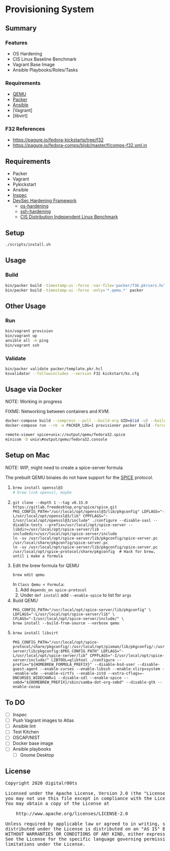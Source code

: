 # Provisioning System

## Summary

### Features
* OS Hardening
* CIS Linux Baseline Benchmark
* Vagrant Base Image
* Ansible Playbooks/Roles/Tasks

### Requirements

* [QEMU](https://www.qemu.org/)
* [Packer]()
* [Ansible]()
* [Vagrant]
* [libvirt]

### F32 References

* https://pagure.io/fedora-kickstarts/tree/f32
* https://pagure.io/fedora-comps/blob/master/f/comps-f32.xml.in

## Requirements

* Packer
* Vagrant
* Pykickstart
* Ansible
* [Inspec](https://community.chef.io/products/chef-inspec/)
* [DevSec Hardening Framework](https://dev-sec.io/)
  * [os-hardening](https://github.com/dev-sec/ansible-os-hardening)
  * [ssh-hardening](https://github.com/dev-sec/ansible-ssh-hardening)
  * [CIS Distribution Independent Linux Benchmark](https://github.com/dev-sec/cis-dil-benchmark/blob/master/inspec.yml)
## Setup

```bash
./scripts/install.sh
```

## Usage

### Build

```bash
bin/packer build -timestamp-ui -force -var-file='packer/f36.pkrvars.hcl' -only='*.virtualbox-iso.*' packer
bin/packer build -timestamp-ui -force -only='*.qemu.*' packer
```

## Other Usage

### Run

```bash
bin/vagrant provision
bin/vagrant up
ansible all -m ping
bin/vagrant ssh
```

### Validate

```bash
bin/packer validate packer/template.pkr.hcl
ksvalidator --followincludes --version F32 kickstart/ks.cfg
```

## Usage via Docker

NOTE: Working in progress

FIXME: Networking between containers and KVM.

```sh
docker-compose build --compress --pull --build-arg UID=$(id -u) --build-arg GID=$(id -g) --build-arg GID_LIBVIRT=$(getent group libvirt | cut -d':' -f3)
docker-compose run --rm -e PACKER_LOG=1 provisioner packer build -force packer/template.pkr.hcl

remote-viewer spice+unix://output/qemu/fedora32.spice
minicom -D unix\#output/qemu/fedora32.console
```

## Setup on Mac

NOTE: WIP, might need to create a spice-server formula

The prebuilt QEMU binaies do not have support for the [SPICE](https://spice-space.org/) protocol.

1. ```sh
   brew install openssl@3
   # brew link openssl, maybe
   ```
1. ```
   git clone --depth 1 --tag v0.15.0 https://gitlab.freedesktop.org/spice/spice.git
   PKG_CONFIG_PATH="/usr/local/opt/openssl@3/lib/pkgconfig" LDFLAGS="-L/usr/local/opt/openssl@3/lib" CPPFLAGS="-I/usr/local/opt/openssl@3/include" ./configure --disable-sasl --disable-tests --prefix=/usr/local/opt/spice-server --libdir=/usr/local/opt/spice-server/lib --includedir=/usr/local/opt/spice-server/include
   ln -sv /usr/local/opt/spice-server/lib/pkgconfig/spice-server.pc /usr/local/share/pkgconfig/spice-server.pc
   ln -sv /usr/local/opt/spice-server/lib/pkgconfig/spice-server.pc /usr/local/opt/spice-protocol/share/pkgconfig  # Hack for brew, until i make a formula
   ```
1. Edit the brew formula for QEMU
    ```sh
    brew edit qemu
    ```
    In `Class Qemu < Formula`:
    1. Add `depends_on spice-protocol`
    2. Under `def install` add `--enable-spice` to list for `args`
1. Build QEMU
    ```
    PKG_CONFIG_PATH="/usr/local/opt/spice-server/lib/pkgconfig" \
    LDFLAGS="-L/usr/local/opt/spice-server/lib" \
    CFLAGS="-I/usr/local/opt/spice-server/include/" \
    brew install --build-from-source --verbose qemu
    ```
1.  ```sh
    brew install libvirt
    ```
    ```
    PKG_CONFIG_PATH="/usr/local/opt/spice-protocol/share/pkgconfig/:/usr/local/opt/pixman/lib/pkgconfig/:/usr/local/opt/glib/lib/pkgconfig/:/usr/local/opt/spice-server/lib/pkgconfig:$PKG_CONFIG_PATH" LDFLAGS="-L/usr/local/opt/spice-server/lib" CPPFLAGS="-I/usr/local/opt/spice-server/include/" LIBTOOL=glibtool ./configure --prefix="${HOMEBREW_FORMULA_PREFIX}" --disable-bsd-user --disable-guest-agent --enable-curses --enable-libssh --enable-slirp=system --enable-vde --enable-virtfs --enable-zstd --extra-cflags=-DNCURSES_WIDECHAR=1 --disable-sdl --enable-spice --smbd="${HOMEBREW_PREFIX}/sbin/samba-dot-org-smbd" --disable-gtk --enable-cocoa
    ```


## To DO
* [ ] Inspec
* [ ] Push Vagrant images to Atlas
* [ ] Ansible lint
* [ ] Test Kitchen
* [ ] OSCAP/NIST
* [ ] Docker base image
* [ ] Ansible playbooks
  * [ ] Gnome Desktop

## License

<pre>
Copyright 2020 digitalr00ts

Licensed under the Apache License, Version 2.0 (the "License");
you may not use this file except in compliance with the License.
You may obtain a copy of the License at

    http://www.apache.org/licenses/LICENSE-2.0

Unless required by applicable law or agreed to in writing, software
distributed under the License is distributed on an "AS IS" BASIS,
WITHOUT WARRANTIES OR CONDITIONS OF ANY KIND, either express or implied.
See the License for the specific language governing permissions and
limitations under the License.
</pre>
